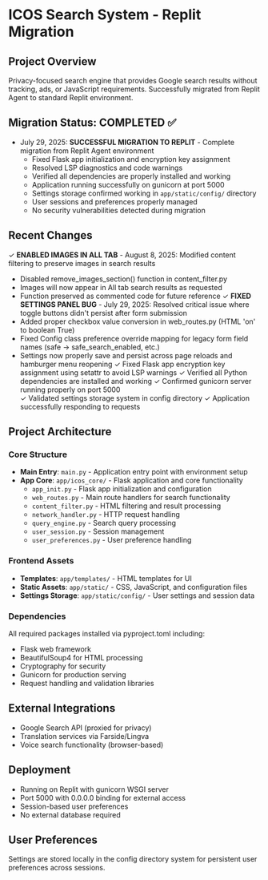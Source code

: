 # ICOS Search System - Replit Migration

## Project Overview
Privacy-focused search engine that provides Google search results without tracking, ads, or JavaScript requirements. Successfully migrated from Replit Agent to standard Replit environment.

## Migration Status: COMPLETED ✅
- July 29, 2025: **SUCCESSFUL MIGRATION TO REPLIT** - Complete migration from Replit Agent environment
  - Fixed Flask app initialization and encryption key assignment 
  - Resolved LSP diagnostics and code warnings
  - Verified all dependencies are properly installed and working
  - Application running successfully on gunicorn at port 5000
  - Settings storage confirmed working in `app/static/config/` directory
  - User sessions and preferences properly managed
  - No security vulnerabilities detected during migration

## Recent Changes
✓ **ENABLED IMAGES IN ALL TAB** - August 8, 2025: Modified content filtering to preserve images in search results
  - Disabled remove_images_section() function in content_filter.py
  - Images will now appear in All tab search results as requested
  - Function preserved as commented code for future reference
✓ **FIXED SETTINGS PANEL BUG** - July 29, 2025: Resolved critical issue where toggle buttons didn't persist after form submission
  - Added proper checkbox value conversion in web_routes.py (HTML 'on' to boolean True)
  - Fixed Config class preference override mapping for legacy form field names (safe → safe_search_enabled, etc.)
  - Settings now properly save and persist across page reloads and hamburger menu reopening
✓ Fixed Flask app encryption key assignment using setattr to avoid LSP warnings
✓ Verified all Python dependencies are installed and working
✓ Confirmed gunicorn server running properly on port 5000  
✓ Validated settings storage system in config directory
✓ Application successfully responding to requests

## Project Architecture

### Core Structure
- **Main Entry**: `main.py` - Application entry point with environment setup
- **App Core**: `app/icos_core/` - Flask application and core functionality
  - `app_init.py` - Flask app initialization and configuration
  - `web_routes.py` - Main route handlers for search functionality
  - `content_filter.py` - HTML filtering and result processing
  - `network_handler.py` - HTTP request handling
  - `query_engine.py` - Search query processing
  - `user_session.py` - Session management
  - `user_preferences.py` - User preference handling

### Frontend Assets  
- **Templates**: `app/templates/` - HTML templates for UI
- **Static Assets**: `app/static/` - CSS, JavaScript, and configuration files
- **Settings Storage**: `app/static/config/` - User settings and session data

### Dependencies
All required packages installed via pyproject.toml including:
- Flask web framework
- BeautifulSoup4 for HTML processing  
- Cryptography for security
- Gunicorn for production serving
- Request handling and validation libraries

## External Integrations
- Google Search API (proxied for privacy)
- Translation services via Farside/Lingva
- Voice search functionality (browser-based)

## Deployment
- Running on Replit with gunicorn WSGI server
- Port 5000 with 0.0.0.0 binding for external access
- Session-based user preferences
- No external database required

## User Preferences
Settings are stored locally in the config directory system for persistent user preferences across sessions.